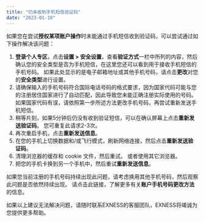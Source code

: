 ```yaml
---
title: "仍未收到手机短信验证码"
date: "2023-01-10"
---
```


如果您在尝试**授权某项账户操作**时未能通过手机短信收到验证码，可以尝试通过如下操作解决该问题：

1. **登录个人专区**，点击**设置 > 安全设置**，查看**验证方式**一栏中所列的内容，然后确认您的安全类型是否为手机短信，在这里您还可以看到用于接收手机短信的手机号码。 如果此处显示的是电子邮箱地址或其他手机号码，请点击**更改**对您的**安全类型**进行设置。
2. 请确保输入的手机号码符合国际电话号码的格式要求，因为国家代码可能与您的注册居住国家进行了自动匹配，因此导致您未能正确注册实际使用的号码。 如果国家代码有误，请依照第一步所述方法更改手机号码，再尝试重新发送手机短信。
3. 稍等片刻，如果5分钟后仍没有收到验证短信，可以在确认屏幕上点击**重新发送验证码**。 您可重复此请求2-3次。
4. 再次重启手机，点击**重新发送信息**。
5. 在您的手机上切换数据和/或飞行模式，刷新网络连接，然后点击**重新发送验证码**。
6. 清理浏览器的缓存和 cookie 文件，然后重试。 或者使用其它浏览器。
7. 把您的手机卡换到另一个手机中，然后重试**重新发送信息**。

如果您当前注册的手机号码持续出现此问题，请考虑换用其他手机号码，然后观察此问题是否依然持续出现。 请点击此链接，了解更多有关**账户手机号码更改方法**的信息。

如果以上建议无法解决问题，请随时联系EXNESS的客服团队，EXNESS将竭诚为您提供更多帮助。
